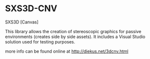 SXS3D-CNV
=========

SXS3D [Canvas]

This library allows the creation of stereoscopic graphics for passive environments (creates side by side assets). 
It includes a Visual Studio solution used for testing purposes.

more info can be found online at http://diekus.net/3dcnv.html

